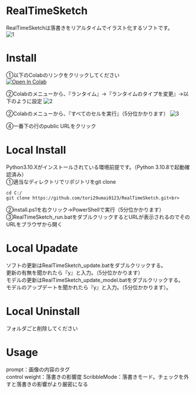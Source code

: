# RealTimeSketch
RealTimeSketchは落書きをリアルタイムでイラスト化するソフトです。<br>
![1](https://github.com/tori29umai0123/RealTimeSketch/assets/72191117/057b46a2-e616-4dcf-bc45-af4279797b7e)

# Install
①以下のColabのリンクをクリックしてください<br>
 [![Open In Colab](https://colab.research.google.com/assets/colab-badge.svg)](https://colab.research.google.com/github/tori29umai0123/RealTimeSketch/blob/master/RealTimeSketch.ipynb)

②Colabのメニューから、『ランタイム』→『ランタイムのタイプを変更』→以下のように設定
![2](https://github.com/tori29umai0123/LineShadowGen/assets/72191117/f8cfa7ac-ed29-4353-bb0c-dd55a1a43137)

②Colabのメニューから、『すべてのセルを実行』（5分位かかります）
![3](https://github.com/tori29umai0123/LineShadowGen/assets/72191117/2eb56121-b061-4f26-9503-e078269fd27f)

④一番下の行のpublic URLをクリック

# Local Install
Python3.10.Xがインストールされている環境前提です。（Python 3.10.8で起動確認済み）<br>
①適当なディレクトリでリポジトリをgit clone<br>
```
cd C:/
git clone https://github.com/tori29umai0123/RealTimeSketch.git<br>
```
②install.ps1を右クリック→PowerShellで実行（5分位かかります）<br>
③RealTimeSketch_run.batをダブルクリックするとURLが表示されるのでそのURLをブラウザから開く<br>

# Local Upadate
ソフトの更新はRealTimeSketch_update.batをダブルクリックする。<br>
更新の有無を聞かれたら『y』と入力。（5分位かかります）<br>
モデルの更新はRealTimeSketch_update_model.batをダブルクリックする。<br>
モデルのアップデートを聞かれたら『y』と入力。（5分位かかります）。<br>

# Local Uninstall
フォルダごと削除してください

# Usage
prompt：画像の内容のタグ<br>
control weight：落書きの影響度
ScribbleMode：落書きモード。チェックを外すと落書きの影響がより厳密になる
